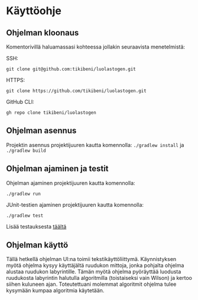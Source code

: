 # Käyttöohje

## Ohjelman kloonaus
Komentorivillä haluamassasi kohteessa jollakin seuraavista menetelmistä:

SSH: 
```
git clone git@github.com:tikibeni/luolastogen.git
```

HTTPS:
```
git clone https://github.com/tikibeni/luolastogen.git
```

GitHub CLI:
```
gh repo clone tikibeni/luolastogen
```

## Ohjelman asennus

Projektin asennus projektijuuren kautta komennolla: `./gradlew install` ja `./gradlew build`

## Ohjelman ajaminen ja testit

Ohjelman ajaminen projektijuuren kautta komennolla: 
```
./gradlew run
```

JUnit-testien ajaminen projektijuuren kautta komennolla:
```
./gradlew test
```

Lisää testauksesta [täältä](testaus.md)


## Ohjelman käyttö

Tällä hetkellä ohjelman UI:na toimii tekstikäyttöliittymä.
Käynnistyksen myötä ohjelma kysyy käyttäjältä ruudukon mittoja, jonka pohjalta ohjelma alustaa ruudukon labyrintille.
Tämän myötä ohjelma pyöräyttää luodusta ruudukosta labyrintin halutulla algoritmilla (toistaiseksi vain Wilson) ja 
kertoo siihen kuluneen ajan. Toteutettuani molemmat algoritmit ohjelma tulee kysymään kumpaa algoritmia käytetään.
